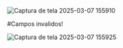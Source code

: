 ![Captura de tela 2025-03-07 155910](https://github.com/user-attachments/assets/b94f9f84-c97f-4445-abbe-dc72fbe3e2fe)

#Campos invalidos!

![Captura de tela 2025-03-07 155925](https://github.com/user-attachments/assets/174d40e9-697c-447c-8ee3-fe96720c52bd)
